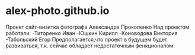 # alex-photo.github.io
Проект сайт-визитка фотографа Александра Прокопенко
Над проектом работали:
-Титоренко Иван
-Юшкин Кирилл
-Коноводова Виктория
-Табольский Егор
Предполагается,что проект в будущем будет развиваться, т.к. сейчас обладает недостаточным фенкционалом.
